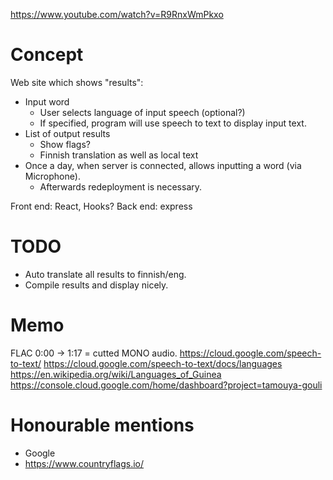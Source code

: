 
https://www.youtube.com/watch?v=R9RnxWmPkxo

# Concept

Web site which shows "results":
- Input word
    * User selects language of input speech (optional?)
    * If specified, program will use speech to text to display input text.
- List of output results
    * Show flags?
    * Finnish translation as well as local text
- Once a day, when server is connected, allows inputting a word (via Microphone).
    * Afterwards redeployment is necessary.

Front end: React, Hooks?
Back end: express

# TODO

- Auto translate all results to finnish/eng.
- Compile results and display nicely.

# Memo

FLAC
0:00 -> 1:17 = cutted
MONO audio.
https://cloud.google.com/speech-to-text/
https://cloud.google.com/speech-to-text/docs/languages
https://en.wikipedia.org/wiki/Languages_of_Guinea
https://console.cloud.google.com/home/dashboard?project=tamouya-gouli

# Honourable mentions

- Google
- https://www.countryflags.io/
